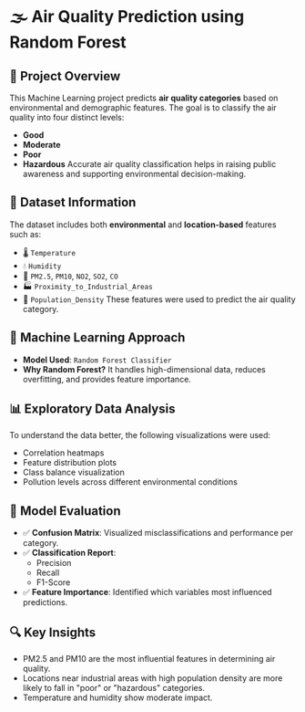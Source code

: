 # 🌫️ Air Quality Prediction using Random Forest
## 📌 Project Overview
This Machine Learning project predicts **air quality categories** based on environmental and demographic features. 
The goal is to classify the air quality into four distinct levels:
- **Good**
- **Moderate**
- **Poor**
- **Hazardous**
Accurate air quality classification helps in raising public awareness and supporting environmental decision-making.

## 📁 Dataset Information
The dataset includes both **environmental** and **location-based** features such as:
- 🌡️ `Temperature`
- 💧 `Humidity`
- 🧪 `PM2.5`, `PM10`, `NO2`, `SO2`, `CO`
- 🏭 `Proximity_to_Industrial_Areas`
- 👥 `Population_Density`
These features were used to predict the air quality category.

## 🧠 Machine Learning Approach

- **Model Used**: `Random Forest Classifier`  
- **Why Random Forest?** It handles high-dimensional data, reduces overfitting, and provides feature importance.

## 📊 Exploratory Data Analysis
To understand the data better, the following visualizations were used:
- Correlation heatmaps
- Feature distribution plots
- Class balance visualization
- Pollution levels across different environmental conditions

## 🧪 Model Evaluation
- ✅ **Confusion Matrix**: Visualized misclassifications and performance per category.
- ✅ **Classification Report**:
  - Precision
  - Recall
  - F1-Score
- ✅ **Feature Importance**: Identified which variables most influenced predictions.

## 🔍 Key Insights
- PM2.5 and PM10 are the most influential features in determining air quality.
- Locations near industrial areas with high population density are more likely to fall in "poor" or "hazardous" categories.
- Temperature and humidity show moderate impact.


